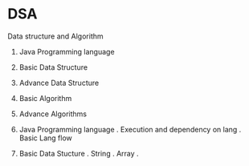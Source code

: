 # DSA
Data structure and Algorithm

1. Java Programming language
2. Basic Data Structure
3. Advance Data Structure
4. Basic Algorithm
5. Advance Algorithms


1. Java Programming language
    . Execution and dependency on lang
    . Basic Lang flow 

2. Basic Data Stucture
    . String
    . Array
    . 
